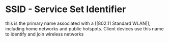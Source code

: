 # SSID - Service Set Identifier

this is the primary name associated with a [[802.11 Standard WLAN]], including home networks and public hotspots. Client devices use this name to identify and join wireless networks